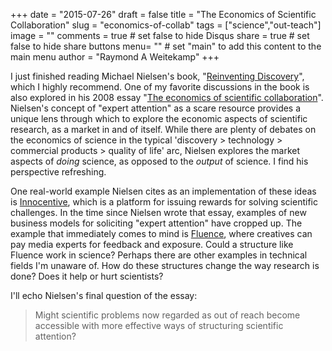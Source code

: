 +++
date = "2015-07-26"
draft = false
title = "The Economics of Scientific Collaboration"
slug = "economics-of-collab"
tags = ["science","out-teach"]
image = ""
comments = true	# set false to hide Disqus
share = true	# set false to hide share buttons
menu= ""		# set "main" to add this content to the main menu
author = "Raymond A Weitekamp"
+++

I just finished reading Michael Nielsen's book, "[Reinventing Discovery][1]", which I highly recommend. One of my favorite discussions in the book is also explored in his 2008 essay "[The economics of scientific collaboration][2]". Nielsen's concept of "expert attention" as a scare resource provides a unique lens through which to explore the economic aspects of scientific research, as a market in and of itself. While there are plenty of debates on the economics of science in the typical 'discovery > technology > commercial products > quality of life' arc, Nielsen explores the market aspects of *doing* science, as opposed to the *output* of science. I find his perspective refreshing. 

One real-world example Nielsen cites as an implementation of these ideas is [Innocentive][3], which is a platform for issuing rewards for solving scientific challenges. In the time since Nielsen wrote that essay, examples of new business models for soliciting "expert attention" have cropped up. The example that immediately comes to mind is [Fluence][4], where creatives can pay media experts for feedback and exposure. Could a structure like Fluence work in science? Perhaps there are other examples in technical fields I'm unaware of. How do these structures change the way research is done? Does it help or hurt scientists?

I'll echo Nielsen's final question of the essay:
> Might scientific problems now regarded as out of reach become accessible with more effective ways of structuring scientific attention?


  [1]: https://www.amazon.com/Reinventing-Discovery-New-Networked-Science/dp/0691148902/ref=as_li_ss_tl?ie=UTF8&linkCode=ll1&tag=rawwerks09-20&linkId=d28232e6d4215d08121a830d65ba4ea3
  [2]: http://michaelnielsen.org/blog/the-economics-of-scientific-collaboration/
  [3]: http://www.innocentive.com/
  [4]: https://fluence.io/